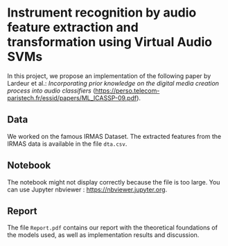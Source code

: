 # Instrument recognition by audio feature extraction and transformation using Virtual Audio SVMs

In this project, we propose an implementation of the following paper by Lardeur et al.: *Incorporating prior knowledge on the digital media creation process into audio classifiers* (https://perso.telecom-paristech.fr/essid/papers/ML_ICASSP-09.pdf).

## Data

We worked on the famous IRMAS Dataset. The extracted features from the IRMAS data is available in the file `dta.csv`.
## Notebook 

The notebook might not display correctly because the file is too large. You can use Jupyter nbviewer : https://nbviewer.jupyter.org.

## Report

The file `Report.pdf` contains our report with the theoretical foundations of the models used, as well as implementation results and discussion. 

